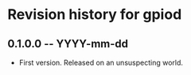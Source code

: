 # Revision history for gpiod

## 0.1.0.0 -- YYYY-mm-dd

* First version. Released on an unsuspecting world.
